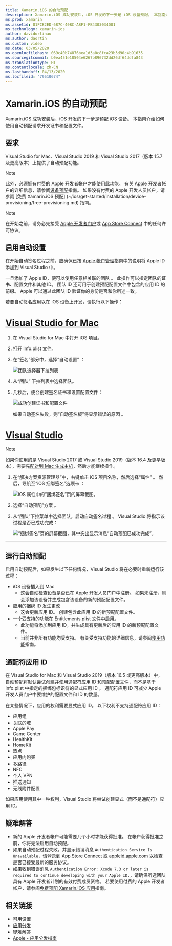 ```yaml
---
title: Xamarin.iOS 的自动预配
description: Xamarin.iOS 成功安装后，iOS 开发的下一步是 iOS 设备预配。 本指南介绍如何使用自动签名请求开发证书和配置文件。
ms.prod: xamarin
ms.assetid: 81FCB2ED-687C-40BC-ABF1-FB4303034D01
ms.technology: xamarin-ios
author: davidortinau
ms.author: daortin
ms.custom: video
ms.date: 03/05/2020
ms.openlocfilehash: 069c40b74876bea1d3a0c8fca23b3d90c4b91635
ms.sourcegitcommit: b0ea451e18504e6267b896732dd26df64ddfa843
ms.translationtype: HT
ms.contentlocale: zh-CN
ms.lasthandoff: 04/13/2020
ms.locfileid: "79510674"
---
```

# <a name="automatic-provisioning-for-xamarinios"></a>Xamarin.iOS 的自动预配

Xamarin.iOS 成功安装后，iOS 开发的下一步是预配 iOS 设备。  本指南介绍如何使用自动预配请求开发证书和配置文件。

## <a name="requirements"></a>要求

Visual Studio for Mac、Visual Studio 2019 和 Visual Studio 2017（版本 15.7 及更高版本）上提供了自动预配功能。 

> [!NOTE]
> 此外，必须拥有付费的 Apple 开发者帐户才能使用此功能。 有关 Apple 开发者帐户的详细信息，请参阅[设备预配](~/ios/get-started/installation/device-provisioning/index.md)指南。
> 如果没有付费的 Apple 开发人员帐户，请参阅 [免费 Xamarin.iOS 预配] (~/ios/get-started/installation/device-provisioning/free-provisioning.md) 指南。

> [!NOTE]
> 在开始之前，请务必先接受 [Apple 开发者门户](https://developer.apple.com/account/)或 [App Store Connect](https://appstoreconnect.apple.com/) 中的任何许可协议。


## <a name="enable-automatic-provisioning"></a>启用自动设置

在开始自动签名过程之前，应确保已按 [Apple 帐户管理](~/cross-platform/macios/apple-account-management.md)指南中的说明将 Apple ID 添加到 Visual Studio 中。 

一旦添加了 Apple ID，便可以使用任意相关联的团队  。 此操作可以指定团队的证书、配置文件和其他 ID。 团队 ID 还可用于创建预配配置文件中包含的应用 ID 的前缀。 Apple 可以通过此团队 ID 验证你的身份是否和你所述一致。

若要自动签名应用以在 iOS 设备上开发，请执行以下操作：

# <a name="visual-studio-for-mac"></a>[Visual Studio for Mac](#tab/macos)

1. 在 Visual Studio for Mac 中打开 iOS 项目。

2. 打开 Info.plist  文件。

3. 在“签名”部分中，选择“自动设置”   ：

    ![团队选择器下拉列表](automatic-provisioning-images/image2.png)

4. 从“团队”  下拉列表中选择团队。

5. 几秒后，便会创建签名证书和设置配置文件：

    ![成功创建证书和配置文件](automatic-provisioning-images/image5.png)

    如果自动签名失败，则“自动签名板”将显示错误的原因  。

# <a name="visual-studio"></a>[Visual Studio](#tab/windows)

> [!NOTE]
> 如果你使用的是 Visual Studio 2017 或 Visual Studio 2019（版本 16.4 及更早版本），需要先[配对到 Mac 生成主机](~/ios/get-started/installation/windows/connecting-to-mac/index.md)，然后才能继续操作。

1. 在“解决方案资源管理器”中，右键单击 iOS 项目名称，然后选择“属性”   。 然后，导航至“iOS 捆绑签名”选项卡  ：

    ![iOS 属性中的“捆绑签名”页的屏幕截图。](automatic-provisioning-images/bundle-signing-win.png)

2. 选择“自动预配”方案  。

3. 从“团队”下拉菜单中选择团队，启动自动签名过程  。 Visual Studio 将指示该过程是否已成功完成：

    ![“捆绑签名”页的屏幕截图，其中突出显示消息“自动预配已成功完成”。](automatic-provisioning-images/signing-success-win.png)

-----

## <a name="run-automatic-provisioning"></a>运行自动预配

启用自动预配后，如果发生以下任何情况，Visual Studio 将在必要时重新运行该过程：

- iOS 设备插入到 Mac
  - 这会自动检查设备是否已在 Apple 开发人员门户中注册。 如果未注册，则会添加该设备并生成包含该设备的新的预配配置文件。
- 应用的捆绑 ID 发生更改
  - 这会更新应用 ID。 创建包含此应用 ID 的新预配配置文件。
- 一个受支持的功能在 Entitlements.plist 文件中启用。
  - 此功能将添加到应用 ID，并生成具有更新后的应用 ID 的新预配配置文件。
  - 当前并非所有功能均受支持。 有关受支持功能的详细信息，请参阅[使用功能](~/ios/deploy-test/provisioning/capabilities/index.md)指南。

## <a name="wildcard-app-ids"></a>通配符应用 ID

在 Visual Studio for Mac 和 Visual Studio 2019（版本 16.5 或更高版本）中，自动预配将默认尝试创建并使用通配符应用 ID 和预配配置文件，而不是基于 Info.plist 中指定的捆绑包标识符的显式应用 ID   。 通配符应用 ID 可减少 Apple 开发人员门户中要维护的配置文件和 ID 的数量。

在某些情况下，应用的权利需要显式应用 ID。 以下权利不支持通配符应用 ID：

- 应用组
- 关联的域
- Apple Pay
- Game Center
- HealthKit
- HomeKit
- 热点
- 应用内购买
- 多路径
- NFC
- 个人 VPN
- 推送通知
- 无线附件配置

如果应用使用其中一种权利，Visual Studio 将尝试创建显式（而不是通配符）应用 ID。

## <a name="troubleshoot"></a>疑难解答 

- 新的 Apple 开发者帐户可能需要几个小时才能获得批准。 在帐户获得批准之前，你将无法启用自动预配。
- 如果自动预配过程失败，并显示错误消息 `Authentication Service Is Unavailable`，请登录到 [App Store Connect](https://appstoreconnect.apple.com/) 或 [appleid.apple.com](https://appleid.apple.com) 以检查是否已接受最新的服务协议。
- 如果收到错误消息 `Authentication Error: Xcode 7.3 or later is required to continue developing with your Apple ID.`，请确保所选团队具有 Apple 开发者计划的有效付费成员资格。 若要使用付费的 Apple 开发者帐户，请参阅[免费预配 Xamarin.iOS 应用](~/ios/get-started/installation/device-provisioning/free-provisioning.md)指南。

## <a name="related-links"></a>相关链接

- [可用设置](~/ios/get-started/installation/device-provisioning/free-provisioning.md)
- [应用分发](~/ios/deploy-test/app-distribution/index.md)
- [疑难解答](~/ios/deploy-test/troubleshooting.md)
- [Apple - 应用分发指南](https://developer.apple.com/library/ios/documentation/IDEs/Conceptual/AppDistributionGuide/Introduction/Introduction.html)
